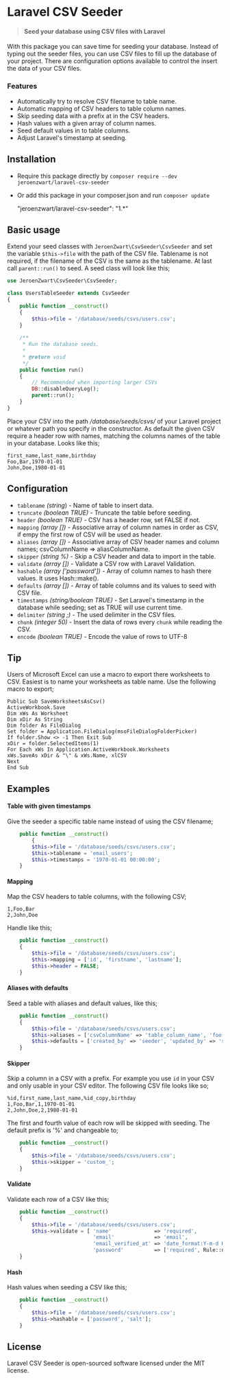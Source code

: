 # Laravel CSV Seeder
> #### Seed your database using CSV files with Laravel

With this package you can save time for seeding your database. Instead of typing out the seeder files, you can use CSV files to fill up the database of your project. There are configuration options available to control the insert the data of your CSV files.

### Features

- Automatically try to resolve CSV filename to table name.
- Automatic mapping of CSV headers to table column names.
- Skip seeding data with a prefix at in the CSV headers.
- Hash values with a given array of column names.
- Seed default values in to table columns.
- Adjust Laravel's timestamp at seeding.

## Installation
- Require this package directly by `composer require --dev jeroenzwart/laravel-csv-seeder`
- Or add this package in your composer.json and run `composer update`

    "jeroenzwart/laravel-csv-seeder": "1.*"

## Basic usage
Extend your seed classes with `JeroenZwart\CsvSeeder\CsvSeeder` and set the variable `$this->file` with the path of the CSV file. Tablename is not required, if the filename of the CSV is the same as the tablename. At last call `parent::run()` to seed. A seed class will look like this;
```php
use JeroenZwart\CsvSeeder\CsvSeeder;

class UsersTableSeeder extends CsvSeeder
{
    public function __construct()
    {
        $this->file = '/database/seeds/csvs/users.csv';
    }
    
    /**
     * Run the database seeds.
     *
     * @return void
     */
    public function run()
    {
        // Recommended when importing larger CSVs
	    DB::disableQueryLog();
	    parent::run();
    }
}
```
Place your CSV into the path */database/seeds/csvs/* of your Laravel project or whatever path you specify in the constructor. As default the given CSV require a header row with names, matching the columns names of the table in your database. Looks like this;

    first_name,last_name,birthday
    Foo,Bar,1970-01-01
    John,Doe,1980-01-01

## Configuration
- `tablename` *(string*) - Name of table to insert data.
- `truncate` *(boolean TRUE)*  - Truncate the table before seeding.
- `header` *(boolean TRUE)* - CSV has a header row, set FALSE if not.
- `mapping` *(array [])* - Associative array of column names in order as CSV, if empy the first row of CSV will be used as header.
- `aliases` *(array [])* - Associative array of CSV header names and column names; csvColumnName => aliasColumnName.
- `skipper` *(string %)* - Skip a CSV header and data to import in the table.
- `validate` *(array [])* - Validate a CSV row with Laravel Validation.
- `hashable` *(array ['password'])* - Array of column names to hash there values. It uses Hash::make().
- `defaults` *(array [])* - Array of table columns and its values to seed with CSV file.
- `timestamps` *(string/boolean TRUE)* - Set Laravel's timestamp in the database while seeding; set as TRUE will use current time.
- `delimiter` *(string ;)* - The used delimiter in the CSV files.
- `chunk` *(integer 50)* - Insert the data of rows every `chunk` while reading the CSV.
- `encode` *(boolean TRUE)* - Encode the value of rows to UTF-8

## Tip
Users of Microsoft Excel can use a macro to export there worksheets to CSV. Easiest is to name your worksheets as table name. Use the following macro to export;

    Public Sub SaveWorksheetsAsCsv()
    ActiveWorkbook.Save
    Dim xWs As Worksheet
    Dim xDir As String
    Dim folder As FileDialog
    Set folder = Application.FileDialog(msoFileDialogFolderPicker)
    If folder.Show <> -1 Then Exit Sub
    xDir = folder.SelectedItems(1)
    For Each xWs In Application.ActiveWorkbook.Worksheets
    xWs.SaveAs xDir & "\" & xWs.Name, xlCSV
    Next
    End Sub

## Examples
#### Table with given timestamps
Give the seeder a specific table name instead of using the CSV filename;
```php
	public function __construct()
    	{
		$this->file = '/database/seeds/csvs/users.csv';
		$this->tablename = 'email_users';
		$this->timestamps = '1970-01-01 00:00:00';
	}
```

#### Mapping
Map the CSV headers to table columns, with the following CSV;

    1,Foo,Bar
    2,John,Doe

Handle like this;    
```php
	public function __construct()
	{
		$this->file = '/database/seeds/csvs/users.csv';
		$this->mapping = ['id', 'firstname', 'lastname'];
		$this->header = FALSE;
	}
```

#### Aliases with defaults
Seed a table with aliases and default values, like this;
```php
	public function __construct()
	{
		$this->file = '/database/seeds/csvs/users.csv';
		$this->aliases = ['csvColumnName' => 'table_column_name', 'foo' => 'bar'];
		$this->defaults = ['created_by' => 'seeder', 'updated_by' => 'seeder'];
	}
```

#### Skipper
Skip a column in a CSV with a prefix. For example you use `id` in your CSV and only usable in your CSV editor. The following CSV file looks like so;

    %id,first_name,last_name,%id_copy,birthday
    1,Foo,Bar,1,1970-01-01
    2,John,Doe,2,1980-01-01

The first and fourth value of each row will be skipped with seeding. The default prefix is '%' and changeable to;
```php
	public function __construct()
	{
		$this->file = '/database/seeds/csvs/users.csv';
		$this->skipper = 'custom_';
	}
```

#### Validate
Validate each row of a CSV like this;
```php
	public function __construct()
	{
		$this->file = '/database/seeds/csvs/users.csv';
		$this->validate = [ 'name'              => 'required',
                            'email'             => 'email',
                            'email_verified_at' => 'date_format:Y-m-d H:i:s',
                            'password'          => ['required', Rule::notIn([' '])]];
	}
```

#### Hash
Hash values when seeding a CSV like this;
```php
	public function __construct()
	{
		$this->file = '/database/seeds/csvs/users.csv';
		$this->hashable = ['password', 'salt'];
	}
```

## License
Laravel CSV Seeder is open-sourced software licensed under the MIT license.
